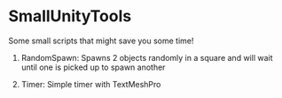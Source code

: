 # SmallUnityTools
Some small scripts that might save you some time!

1. RandomSpawn: Spawns 2 objects randomly in a square and will wait until one is picked up to spawn another

2. Timer: Simple timer with TextMeshPro
